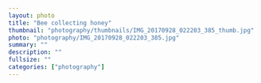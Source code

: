 ```yaml
---		
layout: photo
title: "Bee collecting honey"
thumbnail: "photography/thumbnails/IMG_20170928_022203_385_thumb.jpg"
photo: "photography/IMG_20170928_022203_385.jpg"
summary: ""
description: ""
fullsize: ""
categories: ["photography"]
---
```

